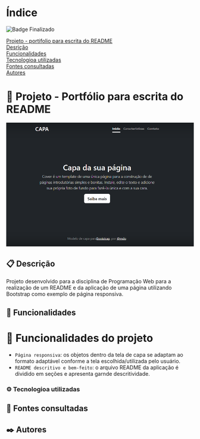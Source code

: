 # Índice

 ![Badge Finalizado](http://img.shields.io/static/v1?label=STATUS&message=FINALIZADO&color=GREEN&style=for-the-badge)

[ Projeto - portifolio para escrita do README](#projeto---portifolio-para-escrita-do-readme)  
[Desrição](#descri%C3%A7%C3%A3o)  
[Funcionalidades](#funcionalidades)  
[Tecnologioa utilizadas](#tecnologioa-utilizadas)  
[Fontes consultadas](#fontes-consultadas)  
[Autores](#autores)  

# 🚀 Projeto - Portfólio para escrita do README
![image](img/capa.png)

## 📋 Descrição

 Projeto desenvolvido para a disciplina de Programação Web para a realização de um README e da aplicação de uma página utilizando Bootstrap como exemplo de página responsiva.

## 🔧 Funcionalidades

 # :hammer: Funcionalidades do projeto

- `Página responsiva`: os objetos dentro da tela de capa se adaptam ao formato adaptável conforme a tela escolhida/utilizada pelo usuário.
- `README descritivo e bem-feito`: o arquivo README da aplicação é dividido em seções e apresenta garnde descritividade.


### ⚙️ Tecnologioa utilizadas

 

## 📄 Fontes consultadas

 

## ✒️ Autores